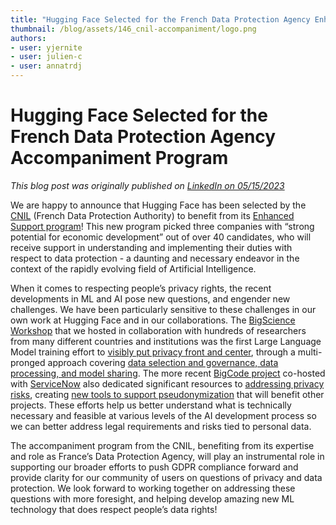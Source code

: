 ```yaml
---
title: "Hugging Face Selected for the French Data Protection Agency Enhance Support Program"
thumbnail: /blog/assets/146_cnil-accompaniment/logo.png
authors:
- user: yjernite
- user: julien-c
- user: annatrdj
---
```


<h1> Hugging Face Selected for the French Data Protection Agency Accompaniment Program</h1> 

<!-- {blog_metadata} -->
<!-- {authors} -->

*This blog post was originally published on [LinkedIn on 05/15/2023](https://www.linkedin.com/pulse/accompagnement-renforc%25C3%25A9-de-la-cnil-et-protection-des-donn%25C3%25A9es/)*

We are happy to announce that Hugging Face has been selected by the [CNIL](https://www.cnil.fr/en/home) (French Data Protection Authority) to benefit from its [Enhanced Support program](https://www.cnil.fr/en/enhanced-support-cnil-selects-3-digital-companies-strong-potential)!
This new program picked three companies with “strong potential for economic development” out of over 40 candidates, who will receive support in understanding and implementing their duties with respect to data protection - 
a daunting and necessary endeavor in the context of the rapidly evolving field of Artificial Intelligence.

When it comes to respecting people’s privacy rights, the recent developments in ML and AI pose new questions, and engender new challenges.
We have been particularly sensitive to these challenges in our own work at Hugging Face and in our collaborations.
The [BigScience Workshop](https://huggingface.co/bigscience) that we hosted in collaboration with hundreds of researchers from many different countries and institutions
was the first Large Language Model training effort to [visibly put privacy front and center](https://linc.cnil.fr/fr/bigscience-il-faut-promouvoir-linnovation-ouverte-et-bienveillante-pour-mettre-le-respect-de-la-vie),
through a multi-pronged approach covering [data selection and governance, data processing, and model sharing](https://montrealethics.ai/category/columns/social-context-in-llm-research/).
The more recent [BigCode project](https://huggingface.co/bigcode) co-hosted with [ServiceNow](https://huggingface.co/ServiceNow) also dedicated significant resources to [addressing privacy risks](https://huggingface.co/datasets/bigcode/governance-card#social-impact-dimensions-and-considerations),
creating [new tools to support pseudonymization](https://huggingface.co/bigcode/starpii) that will benefit other projects.
These efforts help us better understand what is technically necessary and feasible at various levels of the AI development process so we can better address legal requirements and risks tied to personal data.

The accompaniment program from the CNIL, benefiting from its expertise and role as France’s Data Protection Agency,
will play an instrumental role in supporting our broader efforts to push GDPR compliance forward and provide clarity for our community of users on questions of privacy and data protection.
We look forward to working together on addressing these questions with more foresight, and helping develop amazing new ML technology that does respect people’s data rights!
